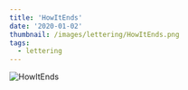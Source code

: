 ```yaml
---
title: 'HowItEnds'
date: '2020-01-02'
thumbnail: /images/lettering/HowItEnds.png
tags:
  - lettering
---
```


![HowItEnds](/images/lettering/HowItEnds.png)
